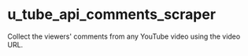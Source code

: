 # u_tube_api_comments_scraper
Collect the viewers' comments from any YouTube video using the video URL.
